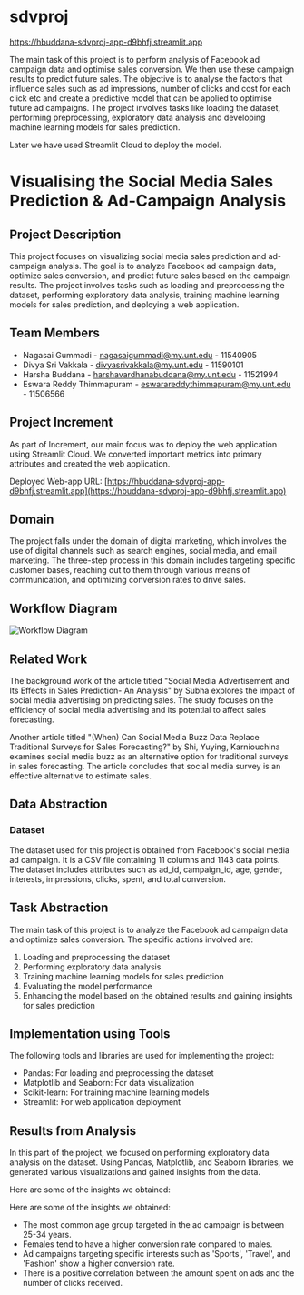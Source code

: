 # sdvproj

https://hbuddana-sdvproj-app-d9bhfj.streamlit.app

The main task of this project is to perform analysis of Facebook ad campaign data and optimise sales conversion. We then use these campaign results to predict future sales. The objective is to analyse the factors that influence sales such as 
ad impressions, 
number of clicks and cost for each click etc and 
create a predictive model that can be applied to optimise future ad campaigns. 
The project involves tasks like loading the dataset, performing preprocessing, exploratory data analysis and developing machine learning models for sales prediction.

Later we have used Streamlit Cloud to deploy the model.


# Visualising the Social Media Sales Prediction & Ad-Campaign Analysis

## Project Description

This project focuses on visualizing social media sales prediction and ad-campaign analysis. The goal is to analyze Facebook ad campaign data, optimize sales conversion, and predict future sales based on the campaign results. The project involves tasks such as loading and preprocessing the dataset, performing exploratory data analysis, training machine learning models for sales prediction, and deploying a web application.

## Team Members

- Nagasai Gummadi - nagasaigummadi@my.unt.edu - 11540905
- Divya Sri Vakkala - divyasrivakkala@my.unt.edu - 11590101
- Harsha Buddana - harshavardhanabuddana@my.unt.edu - 11521994
- Eswara Reddy Thimmapuram - eswarareddythimmapuram@my.unt.edu - 11506566

## Project Increment

As part of Increment, our main focus was to deploy the web application using Streamlit Cloud. We converted important metrics into primary attributes and created the web application.

Deployed Web-app URL: [https://hbuddana-sdvproj-app-d9bhfj.streamlit.app](https://hbuddana-sdvproj-app-d9bhfj.streamlit.app)

## Domain

The project falls under the domain of digital marketing, which involves the use of digital channels such as search engines, social media, and email marketing. The three-step process in this domain includes targeting specific customer bases, reaching out to them through various means of communication, and optimizing conversion rates to drive sales.

## Workflow Diagram

![Workflow Diagram](Flow.png)

## Related Work

The background work of the article titled "Social Media Advertisement and Its Effects in Sales Prediction- An Analysis" by Subha explores the impact of social media advertising on predicting sales. The study focuses on the efficiency of social media advertising and its potential to affect sales forecasting.

Another article titled "(When) Can Social Media Buzz Data Replace Traditional Surveys for Sales Forecasting?" by Shi, Yuying, Karniouchina examines social media buzz as an alternative option for traditional surveys in sales forecasting. The article concludes that social media survey is an effective alternative to estimate sales.

## Data Abstraction

### Dataset

The dataset used for this project is obtained from Facebook's social media ad campaign. It is a CSV file containing 11 columns and 1143 data points. The dataset includes attributes such as ad_id, campaign_id, age, gender, interests, impressions, clicks, spent, and total conversion.

## Task Abstraction

The main task of this project is to analyze the Facebook ad campaign data and optimize sales conversion. The specific actions involved are:

1. Loading and preprocessing the dataset
2. Performing exploratory data analysis
3. Training machine learning models for sales prediction
4. Evaluating the model performance
5. Enhancing the model based on the obtained results and gaining insights for sales prediction

## Implementation using Tools

The following tools and libraries are used for implementing the project:

- Pandas: For loading and preprocessing the dataset
- Matplotlib and Seaborn: For data visualization
- Scikit-learn: For training machine learning models
- Streamlit: For web application deployment

## Results from Analysis

In this part of the project, we focused on performing exploratory data analysis on the dataset. Using Pandas, Matplotlib, and Seaborn libraries, we generated various visualizations and gained insights from the data.

Here are some of the insights we obtained:

Here are some of the insights we obtained:

- The most common age group targeted in the ad campaign is between 25-34 years.
- Females tend to have a higher conversion rate compared to males.
- Ad campaigns targeting specific interests such as 'Sports', 'Travel', and 'Fashion' show a higher conversion rate.
- There is a positive correlation between the amount spent on ads and the number of clicks received.





